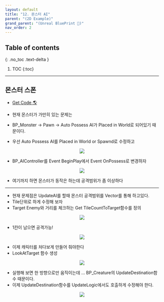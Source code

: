 ```yaml
---
layout: default
title: "12. 몬스터 AI"
parent: "(2D Example)"
grand_parent: "(Unreal BluePrint 🌠)"
nav_order: 2
---
```


## Table of contents
{: .no_toc .text-delta }

1. TOC
{:toc}

---

## 몬스터 스폰

* [Get Code 🌎](https://github.com/Arthur880708/Unreal_Blueprint_1/tree/20)

* 현재 몬스터가 가만히 있는 문제는
* BP_Monster -> Pawn -> Auto Possess AI가 Placed in World로 되어있기 때문이다.
* 우선 Auto Possess AI를 Placed in World or Spawnd로 수정하고

<p align="center">
  <img src="https://taehyungs-programming-blog.github.io/blog/assets/images/unreal/bp-2/bp2-12-1.png"/>
</p>

* BP_AIController를 Event BeginPlay에서 Event OnPossess로 변경하자

<p align="center">
  <img src="https://taehyungs-programming-blog.github.io/blog/assets/images/unreal/bp-2/bp2-12-2.png"/>
</p>

* 여기까지 하면 몬스터가 동작은 하는데 공격범위가 좀 이상하다

---

* 현재 문제점은 UpdateAI를 할때 몬스터 공격범위를 Vector를 통해 하고있다.
* Tile단위로 하게 수정해 보자
* Target Enemy와 거리를 체크하는 Get TileCountToTarget함수를 정의

<p align="center">
  <img src="https://taehyungs-programming-blog.github.io/blog/assets/images/unreal/bp-2/bp2-12-3.png"/>
</p>

* 1칸이 남으면 공격가능!

<p align="center">
  <img src="https://taehyungs-programming-blog.github.io/blog/assets/images/unreal/bp-2/bp2-12-4.png"/>
</p>

* 이제 캐릭터를 처다보게 만들어 줘야한다
* LookAtTarget 함수 생성

<p align="center">
  <img src="https://taehyungs-programming-blog.github.io/blog/assets/images/unreal/bp-2/bp2-12-5.png"/>
</p>

* 실행해 보면 한 방향으로만 움직이는데 ... BP_Creature의 UpdateDestination함수 때문이다.
* 이제 UpdateDestination함수를 UpdateLogic에서도 호출하게 수정해야 한다.

<p align="center">
  <img src="https://taehyungs-programming-blog.github.io/blog/assets/images/unreal/bp-2/bp2-12-6.png"/>
</p>
